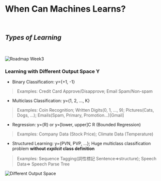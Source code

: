 # When Can Machines Learns?

<br />

## _Types of Learning_

<br />

![Roadmap Week3](https://github.com/linda2020130/Notes_ML-Foundations/blob/master/Pictures/Week%203/roadmap%20w3.PNG)

### Learning with Different Output Space Y

* Binary Classification: y={+1, -1}
> Examples: Credit Card Approve/Disapprove; Email Spam/Non-spam
* Multiclass Classification: y={1, 2, ..., K}
> Examples: Coin Recognition; Written Digits(0, 1, ..., 9); Pictures(Cats, Dogs, ...); Emails(Spam, Primary, Promotion...)[Gmail]
* Regression: y={R} or y=[lower, upper]C R (Bounded Regression)
> Examples: Company Data (Stock Price); Climate Data (Temperature)
* Structured Learning: y={PVN, PVP, ...}; Huge multiclass classification problem **without *explicit* class definition**
> Examples: Sequence Tagging(詞性標記 Sentence=>structure); Speech Data=> Speech Parse Tree

![Different Output Space](https://github.com/linda2020130/Notes_ML-Foundations/blob/master/Pictures/Week%203/different%20output%20space.PNG)



